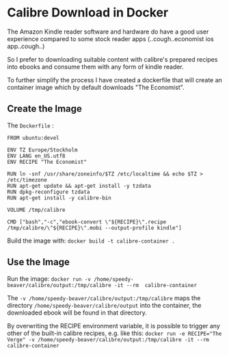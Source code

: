 # Calibre Download in Docker

The Amazon Kindle reader software and hardware do have a good user experience compared to some stock reader apps (..cough..economist ios app..cough..)

So I prefer to downloading suitable content with calibre's prepared recipes into ebooks and consume them with any form of kindle reader.

To further simplify the process I have created a dockerfile that will create an container image which by default downloads "The Economist".

## Create the Image
The ```Dockerfile``` :
```
FROM ubuntu:devel

ENV TZ Europe/Stockholm
ENV LANG en_US.utf8
ENV RECIPE "The Economist"

RUN ln -snf /usr/share/zoneinfo/$TZ /etc/localtime && echo $TZ > /etc/timezone
RUN apt-get update && apt-get install -y tzdata
RUN dpkg-reconfigure tzdata
RUN apt-get install -y calibre-bin

VOLUME /tmp/calibre

CMD ["bash","-c","ebook-convert \"${RECIPE}\".recipe /tmp/calibre/\"${RECIPE}\".mobi --output-profile kindle"]
```
Build the image with:
```docker build -t calibre-container .```

## Use the Image
Run the image: 
```docker run -v /home/speedy-beaver/calibre/output:/tmp/calibre -it --rm  calibre-container```

The ```-v /home/speedy-beaver/calibre/output:/tmp/calibre``` maps the directory ```/home/speedy-beaver/calibre/output``` into the container, the downloaded ebook will be found in that directory. 

By overwriting the RECIPE environment variable, it is possible to trigger any other of the built-in calibre recipes, e.g. like this: 
```docker run -e RECIPE="The Verge" -v /home/speedy-beaver/calibre/output:/tmp/calibre -it --rm  calibre-container```

